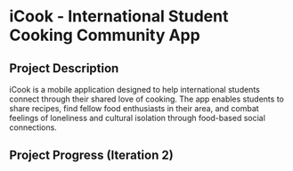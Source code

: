 # iCook - International Student Cooking Community App

## Project Description

iCook is a mobile application designed to help international students connect through their shared love of cooking. The app enables students to share recipes, find fellow food enthusiasts in their area, and combat feelings of loneliness and cultural isolation through food-based social connections.

## Project Progress (Iteration 2)
